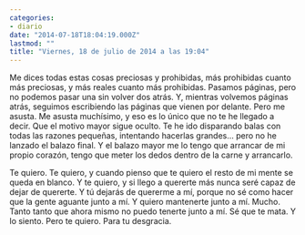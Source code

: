 ```yaml
---
categories:
- diario
date: "2014-07-18T18:04:19.000Z"
lastmod: ""
title: "Viernes, 18 de julio de 2014 a las 19:04"
---
```


Me dices todas estas cosas preciosas y prohibidas, más prohibidas cuanto más preciosas, y más reales cuanto más prohibidas. Pasamos páginas, pero no podemos pasar una sin volver dos atrás. Y, mientras volvemos páginas atrás, seguimos escribiendo las páginas que vienen por delante. Pero me asusta. Me asusta muchísimo, y eso es lo único que no te he llegado a decir. Que el motivo mayor sigue oculto. Te he ido disparando balas con todas las razones pequeñas, intentando hacerlas grandes... pero no he lanzado el balazo final. Y el balazo mayor me lo tengo que arrancar de mi propio corazón, tengo que meter los dedos dentro de la carne y arrancarlo. 

Te quiero.
Te quiero, y cuando pienso que te quiero el resto de mi mente se queda en blanco. 
Y te quiero, y si llego a quererte más nunca seré capaz de dejar de quererte. Y tú dejarás de quererme a mí, porque no sé como hacer que la gente aguante junto a mí. Y quiero mantenerte junto a mí. Mucho. Tanto tanto que ahora mismo no puedo tenerte junto a mí.
Sé que te mata.
Y lo siento.
Pero te quiero. Para tu desgracia.